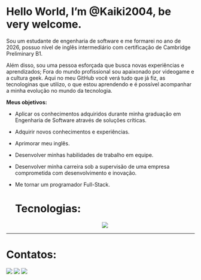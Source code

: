 # Hello World, I’m @Kaiki2004, be very welcome.
Sou um estudante de engenharia de software e me formarei no ano de 2026, possuo nível de inglês intermediário com certificação de Cambridge Preliminary B1.

Além disso, sou uma pessoa esforçada que busca novas experiências e aprendizados; Fora do mundo profissional sou apaixonado por videogame e a cultura geek. 
Aqui no meu GitHub você verá tudo que já fiz, as tecnologinas que utilizo, o que estou aprendendo e é possível acompanhar a minha evolução no mundo da tecnologia.


**Meus objetivos:**
-  Aplicar os conhecimentos adquiridos durante minha graduação em Engenharia de Software através de soluções críticas.
- Adquirir novos conhecimentos e experiências.
- Aprimorar meu inglês.
- Desenvolver minhas habilidades de trabalho em equipe.
- Desenvolver minha carreira sob a supervisão de uma empresa comprometida com desenvolvimento e inovação.
- Me tornar um programador Full-Stack.

  # Tecnologias:
  <div display="inline-block">
    <p align="center">
      <a href="https://skillicons.dev">
        <img src="https://skillicons.dev/icons?i=gcp,git,html,css,javascript,py,mysql,vscode"/>
      </a>
    </p>
 </div>
 <div align="center"></div>
 
----
# Contatos:
<div>
<a href="https://instagram.com/kaiki_20" target="_blank"><img loading="lazy" src="https://img.shields.io/badge/-Instagram-%23E4405F?style=for-the-badge&logo=instagram&logoColor=white" target="_blank"></a>
<a href = "mailto:kaikiandrade64@gmail.com"><img loading="lazy" src="https://img.shields.io/badge/Gmail-D14836?style=for-the-badge&logo=gmail&logoColor=white" target="_blank"></a>
<a href="https://www.linkedin.com/in/kaikiandradeeensoftware/" target="_blank"><img loading="lazy" src="https://img.shields.io/badge/-LinkedIn-%230077B5?style=for-the-badge&logo=linkedin&logoColor=white" target="_blank"></a>   
</div>

<!---
Kaiki2004/Kaiki2004 is a ✨ special ✨ repository because its `README.md` (this file) appears on your GitHub profile.
You can click the Preview link to take a look at your changes.
--->
